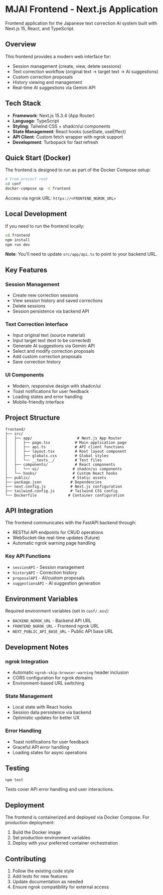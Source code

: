 # MJAI Frontend - Next.js Application

Frontend application for the Japanese text correction AI system built with Next.js 15, React, and TypeScript.

## Overview

This frontend provides a modern web interface for:
- Session management (create, view, delete sessions)
- Text correction workflow (original text → target text → AI suggestions)
- Custom correction proposals
- History viewing and management
- Real-time AI suggestions via Gemini API

## Tech Stack

- **Framework**: Next.js 15.3.4 (App Router)
- **Language**: TypeScript
- **Styling**: Tailwind CSS + shadcn/ui components
- **State Management**: React hooks (useState, useEffect)
- **API Client**: Custom fetch wrapper with ngrok support
- **Development**: Turbopack for fast refresh

## Quick Start (Docker)

The frontend is designed to run as part of the Docker Compose setup:

```bash
# From project root
cd conf
docker-compose up -d frontend
```

Access via ngrok URL: `https://<FRONTEND_NGROK_URL>`

## Local Development

If you need to run the frontend locally:

```bash
cd frontend
npm install
npm run dev
```

**Note**: You'll need to update `src/app/api.ts` to point to your backend URL.

## Key Features

### Session Management
- Create new correction sessions
- View session history and saved corrections
- Delete sessions
- Session persistence via backend API

### Text Correction Interface
- Input original text (source material)
- Input target text (text to be corrected)
- Generate AI suggestions via Gemini API
- Select and modify correction proposals
- Add custom correction proposals
- Save correction history

### UI Components
- Modern, responsive design with shadcn/ui
- Toast notifications for user feedback
- Loading states and error handling
- Mobile-friendly interface

## Project Structure

```
frontend/
├── src/
│   ├── app/                    # Next.js App Router
│   │   ├── page.tsx           # Main application page
│   │   ├── api.ts             # API client functions
│   │   ├── layout.tsx         # Root layout component
│   │   ├── globals.css        # Global styles
│   │   └── __tests__/         # Test files
│   ├── components/            # React components
│   │   └── ui/               # shadcn/ui components
│   └── hooks/                # Custom React hooks
├── public/                   # Static assets
├── package.json             # Dependencies
├── next.config.js           # Next.js configuration
├── tailwind.config.js       # Tailwind CSS config
└── Dockerfile              # Container configuration
```

## API Integration

The frontend communicates with the FastAPI backend through:
- RESTful API endpoints for CRUD operations
- WebSocket-like real-time updates (future)
- Automatic ngrok warning page handling

### Key API Functions
- `sessionAPI` - Session management
- `historyAPI` - Correction history
- `proposalAPI` - AI/custom proposals
- `suggestionsAPI` - AI suggestion generation

## Environment Variables

Required environment variables (set in `conf/.env`):
- `BACKEND_NGROK_URL` - Backend API URL
- `FRONTEND_NGROK_URL` - Frontend ngrok URL
- `NEXT_PUBLIC_API_BASE_URL` - Public API base URL

## Development Notes

### ngrok Integration
- Automatic `ngrok-skip-browser-warning` header inclusion
- CORS configuration for ngrok domains
- Environment-based URL switching

### State Management
- Local state with React hooks
- Session data persistence via backend
- Optimistic updates for better UX

### Error Handling
- Toast notifications for user feedback
- Graceful API error handling
- Loading states for async operations

## Testing

```bash
npm test
```

Tests cover API error handling and user interactions.

## Deployment

The frontend is containerized and deployed via Docker Compose. For production deployment:

1. Build the Docker image
2. Set production environment variables
3. Deploy with your preferred container orchestration

## Contributing

1. Follow the existing code style
2. Add tests for new features
3. Update documentation as needed
4. Ensure ngrok compatibility for external access
